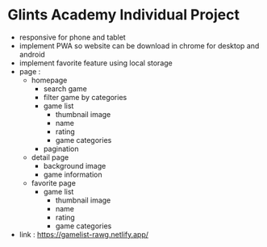 # Glints Academy Individual Project

- responsive for phone and tablet
- implement PWA so website can be download in chrome for desktop and android
- implement favorite feature using local storage
- page :
  - homepage
    - search game
    - filter game by categories
    - game list
      - thumbnail image
      - name
      - rating
      - game categories
    - pagination
  - detail page
    - background image
    - game information
  - favorite page
    - game list
      - thumbnail image
      - name
      - rating
      - game categories
- link : https://gamelist-rawg.netlify.app/
